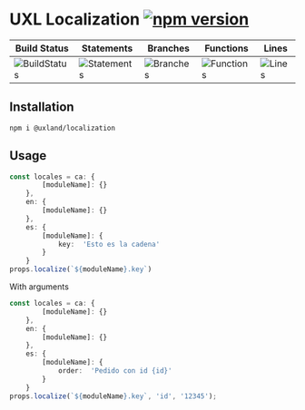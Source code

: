 # UXL Localization [![npm version](https://badge.fury.io/js/%40uxland%2Flocalization.svg)](https://badge.fury.io/js/%40uxland%2Flocalization)

| Build Status                                    | Statements                                    | Branches                                  | Functions                                   | Lines                               |
| ----------------------------------------------- | --------------------------------------------- | ----------------------------------------- | ------------------------------------------- | ----------------------------------- |
| ![BuildStatus](#buildstatus# 'Building Status') | ![Statements](https://img.shields.io/badge/Coverage-64.62%25-red.svg 'Make me better!') | ![Branches](https://img.shields.io/badge/Coverage-17.5%25-red.svg 'Make me better!') | ![Functions](https://img.shields.io/badge/Coverage-52%25-red.svg 'Make me better!') | ![Lines](https://img.shields.io/badge/Coverage-65.29%25-red.svg 'Make me better!') |

## Installation

`npm i @uxland/localization`

## Usage

```typescript
const locales = ca: {
		[moduleName]: {}
	},
	en: {
		[moduleName]: {}
	},
	es: {
        [moduleName]: {
            key:  'Esto es la cadena'
        }
    }
props.localize(`${moduleName}.key`)
```

With arguments

```typescript
const locales = ca: {
		[moduleName]: {}
	},
	en: {
		[moduleName]: {}
	},
	es: {
        [moduleName]: {
            order:  'Pedido con id {id}'
        }
    }
props.localize(`${moduleName}.key`, 'id', '12345');
```
